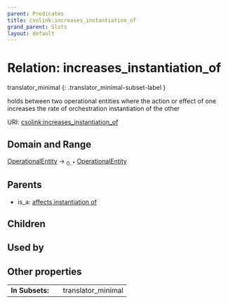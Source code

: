 ```yaml
---
parent: Predicates
title: csolink:increases_instantiation_of
grand_parent: Slots
layout: default
---
```


# Relation: increases_instantiation_of

translator_minimal
{: .translator_minimal-subset-label }


holds between two operational entities where the action or effect of one increases the rate of orchestration instantiation of the other

URI: [csolink:increases_instantiation_of](https://w3id.org/csolink/vocab/increases_instantiation_of)

## Domain and Range

[OperationalEntity](OperationalEntity.md) ->  <sub>0..*</sub> [OperationalEntity](OperationalEntity.md)

## Parents

 *  is_a: [affects instantiation of](affects_instantiation_of.md)

## Children


## Used by


## Other properties

|  |  |  |
| --- | --- | --- |
| **In Subsets:** | | translator_minimal |

